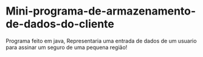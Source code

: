 # Mini-programa-de-armazenamento-de-dados-do-cliente
Programa feito em java, Representaria uma entrada de dados de um usuario para assinar um seguro de uma pequena região!
